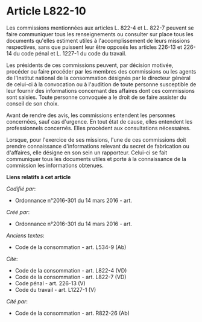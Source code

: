 # Article L822-10

Les commissions mentionnées aux articles L. 822-4 et L. 822-7 peuvent se faire communiquer tous les renseignements ou
consulter sur place tous les documents qu'elles estiment utiles à l'accomplissement de leurs missions respectives, sans que
puissent leur être opposés les articles 226-13 et 226-14 du code pénal et L. 1227-1 du code du travail. 

Les présidents de ces commissions peuvent, par décision motivée, procéder ou faire procéder par les membres des commissions
ou les agents de l'Institut national de la consommation désignés par le directeur général de celui-ci à la convocation ou à
l'audition de toute personne susceptible de leur fournir des informations concernant des affaires dont ces commissions sont
saisies. Toute personne convoquée a le droit de se faire assister du conseil de son choix. 

Avant de rendre des avis, les commissions entendent les personnes concernées, sauf cas d'urgence. En tout état de cause,
elles entendent les professionnels concernés. Elles procèdent aux consultations nécessaires. 

Lorsque, pour l'exercice de ses missions, l'une de ces commissions doit prendre connaissance d'informations relevant du
secret de fabrication ou d'affaires, elle désigne en son sein un rapporteur. Celui-ci se fait communiquer tous les documents
utiles et porte à la connaissance de la commission les informations obtenues.

**Liens relatifs à cet article**

_Codifié par_:

  - Ordonnance n°2016-301 du 14 mars 2016 - art.

_Créé par_:

  - Ordonnance n°2016-301 du 14 mars 2016 - art.

_Anciens textes_:

  - Code de la consommation - art. L534-9 (Ab)

_Cite_:

  - Code de la consommation - art. L822-4 (VD)
  - Code de la consommation - art. L822-7 (VD)
  - Code pénal - art. 226-13 (V)
  - Code du travail - art. L1227-1 (V)

_Cité par_:

  - Code de la consommation - art. R822-26 (Ab)
